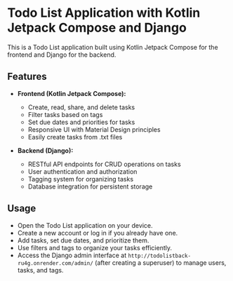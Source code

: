 # Todo List Application with Kotlin Jetpack Compose and Django

This is a Todo List application built using Kotlin Jetpack Compose for the frontend and Django for the backend.

## Features

- **Frontend (Kotlin Jetpack Compose):**
  - Create, read, share, and delete tasks
  - Filter tasks based on tags
  - Set due dates and priorities for tasks
  - Responsive UI with Material Design principles
  - Easily create tasks from .txt files

- **Backend (Django):**
  - RESTful API endpoints for CRUD operations on tasks
  - User authentication and authorization
  - Tagging system for organizing tasks
  - Database integration for persistent storage

## Usage

- Open the Todo List application on your device.
- Create a new account or log in if you already have one.
- Add tasks, set due dates, and prioritize them.
- Use filters and tags to organize your tasks efficiently.
- Access the Django admin interface at `http://todolistback-ru4g.onrender.com/admin/` (after creating a superuser) to manage users, tasks, and tags.

